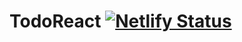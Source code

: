 # TodoReact [![Netlify Status](https://api.netlify.com/api/v1/badges/b0bb8601-6440-4014-99ca-6a80eae6d2a6/deploy-status)](https://todo-kylaz.netlify.app)

